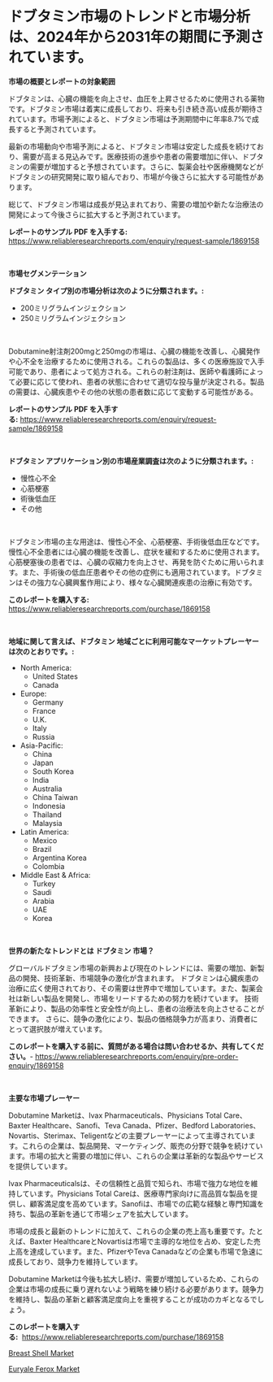 <p><h1>ドブタミン市場のトレンドと市場分析は、2024年から2031年の期間に予測されています。</h1></p><p><strong>市場の概要とレポートの対象範囲</strong></p>
<p><p>ドブタミンは、心臓の機能を向上させ、血圧を上昇させるために使用される薬物です。ドブタミン市場は着実に成長しており、将来も引き続き高い成長が期待されています。市場予測によると、ドブタミン市場は予測期間中に年率8.7%で成長すると予測されています。</p><p>最新の市場動向や市場予測によると、ドブタミン市場は安定した成長を続けており、需要が高まる見込みです。医療技術の進歩や患者の需要増加に伴い、ドブタミンの需要が増加すると予想されています。さらに、製薬会社や医療機関などがドブタミンの研究開発に取り組んでおり、市場が今後さらに拡大する可能性があります。</p><p>総じて、ドブタミン市場は成長が見込まれており、需要の増加や新たな治療法の開発によって今後さらに拡大すると予測されています。</p></p>
<p><strong>レポートのサンプル PDF を入手する:</strong> <a href="https://www.reliableresearchreports.com/enquiry/request-sample/1869158">https://www.reliableresearchreports.com/enquiry/request-sample/1869158</a></p>
<p>&nbsp;</p>
<p><strong>市場セグメンテーション</strong></p>
<p><strong>ドブタミン タイプ別の市場分析は次のように分類されます。:</strong></p>
<p><ul><li>200ミリグラムインジェクション</li><li>250ミリグラムインジェクション</li></ul></p>
<p>&nbsp;</p>
<p><p>Dobutamine射注剤200mgと250mgの市場は、心臓の機能を改善し、心臓発作や心不全を治療するために使用される。これらの製品は、多くの医療施設で入手可能であり、患者によって処方される。これらの射注剤は、医師や看護師によって必要に応じて使われ、患者の状態に合わせて適切な投与量が決定される。製品の需要は、心臓疾患やその他の状態の患者数に応じて変動する可能性がある。</p></p>
<p><strong>レポートのサンプル PDF を入手する:</strong>&nbsp;<a href="https://www.reliableresearchreports.com/enquiry/request-sample/1869158">https://www.reliableresearchreports.com/enquiry/request-sample/1869158</a></p>
<p>&nbsp;</p>
<p><strong> ドブタミン アプリケーション別の市場産業調査は次のように分類されます。:</strong></p>
<p><ul><li>慢性心不全</li><li>心筋梗塞</li><li>術後低血圧</li><li>その他</li></ul></p>
<p>&nbsp;</p>
<p><p>ドブタミン市場の主な用途は、慢性心不全、心筋梗塞、手術後低血圧などです。慢性心不全患者には心臓の機能を改善し、症状を緩和するために使用されます。心筋梗塞後の患者では、心臓の収縮力を向上させ、再発を防ぐために用いられます。また、手術後の低血圧患者やその他の症例にも適用されています。ドブタミンはその強力な心臓興奮作用により、様々な心臓関連疾患の治療に有効です。</p></p>
<p><strong>このレポートを購入する:</strong>&nbsp; <a href="https://www.reliableresearchreports.com/purchase/1869158">https://www.reliableresearchreports.com/purchase/1869158</a></p>
<p>&nbsp;</p>
<p><strong>地域に関して言えば、ドブタミン 地域ごとに利用可能なマーケットプレーヤーは次のとおりです。:</strong></p>
<p><ul>
    <li>
        North America:
        <ul>
            <li>United States</li>
            <li>Canada</li>
        </ul>
    </li>
    <li>
        Europe:
        <ul>
            <li>Germany</li>
            <li>France</li>
            <li>U.K.</li>
            <li>Italy</li>
            <li>Russia</li>
        </ul>
    </li>
    <li>
        Asia-Pacific:
        <ul>
            <li>China</li>
            <li>Japan</li>
            <li>South Korea</li>
            <li>India</li>
            <li>Australia</li>
            <li>China Taiwan</li>
            <li>Indonesia</li>
            <li>Thailand</li>
            <li>Malaysia</li>
        </ul>
    </li>
    <li>
        Latin America:
        <ul>
            <li>Mexico</li>
            <li>Brazil</li>
            <li>Argentina Korea</li>
            <li>Colombia</li>
        </ul>
    </li>
    <li>
        Middle East & Africa:
        <ul>
            <li>Turkey</li>
            <li>Saudi</li>
            <li>Arabia</li>
            <li>UAE</li>
            <li>Korea</li>
        </ul>
    </li>
    </ul></p>
<p>&nbsp;</p>
<p><strong>世界の新たなトレンドとは ドブタミン 市場？</strong></p>
<p><p>グローバルドブタミン市場の新興および現在のトレンドには、需要の増加、新製品の開発、技術革新、市場競争の激化が含まれます。 ドブタミンは心臓疾患の治療に広く使用されており、その需要は世界中で増加しています。また、製薬会社は新しい製品を開発し、市場をリードするための努力を続けています。 技術革新により、製品の効率性と安全性が向上し、患者の治療法を向上させることができます。 さらに、競争の激化により、製品の価格競争力が高まり、消費者にとって選択肢が増えています。</p></p>
<p><strong>このレポートを購入する前に、質問がある場合は問い合わせるか、共有してください。</strong>- <a href="https://www.reliableresearchreports.com/enquiry/pre-order-enquiry/1869158">https://www.reliableresearchreports.com/enquiry/pre-order-enquiry/1869158</a></p>
<p>&nbsp;</p>
<p><strong>主要な市場プレーヤー</strong></p>
<p><p>Dobutamine Marketは、Ivax Pharmaceuticals、Physicians Total Care、Baxter Healthcare、Sanofi、Teva Canada、Pfizer、Bedford Laboratories、Novartis、Sterimax、Teligentなどの主要プレーヤーによって主導されています。これらの企業は、製品開発、マーケティング、販売の分野で競争を続けています。市場の拡大と需要の増加に伴い、これらの企業は革新的な製品やサービスを提供しています。</p><p>Ivax Pharmaceuticalsは、その信頼性と品質で知られ、市場で強力な地位を維持しています。Physicians Total Careは、医療専門家向けに高品質な製品を提供し、顧客満足度を高めています。Sanofiは、市場での広範な経験と専門知識を持ち、製品の革新を通じて市場シェアを拡大しています。</p><p>市場の成長と最新のトレンドに加えて、これらの企業の売上高も重要です。たとえば、Baxter HealthcareとNovartisは市場で主導的な地位を占め、安定した売上高を達成しています。また、PfizerやTeva Canadaなどの企業も市場で急速に成長しており、競争力を維持しています。</p><p>Dobutamine Marketは今後も拡大し続け、需要が増加しているため、これらの企業は市場の成長に乗り遅れないよう戦略を練り続ける必要があります。競争力を維持し、製品の革新と顧客満足度向上を重視することが成功のカギとなるでしょう。</p></p>
<p><strong>このレポートを購入する:</strong>&nbsp;&nbsp;<a href="https://www.reliableresearchreports.com/purchase/1869158">https://www.reliableresearchreports.com/purchase/1869158</a></p>
<p><p><a href="https://github.com/Glendatilghmankmgz0rbhwpy/Market-Research-Report-List-1/blob/main/breast-shell-market.md">Breast Shell Market</a></p><p><a href="https://butternut-bug-553.notion.site/Euryale-Ferox-Market-Research-Report-Reveals-The-Latest-Trends-And-Opportunities-of-this-Market-for--df5cea61cd144deab22172cd29185782">Euryale Ferox Market</a></p></p>